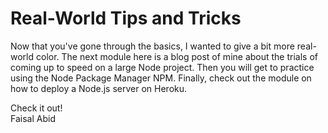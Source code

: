 # Real-World Tips and Tricks

Now that you've gone through the basics, I wanted to give a bit more real-world color. The next module here is a blog post of mine about the trials of coming up to speed on a large Node project. Then you will get to practice using the Node Package Manager NPM. Finally, check out the module on how to deploy a Node.js server on Heroku.

Check it out!  
Faisal Abid
